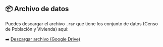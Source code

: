 ## 📦 Archivo de datos

Puedes descargar el archivo `.rar` que tiene los conjunto de datos (Censo de Población y Vivienda) aquí:

➡️ [Descargar archivo (Google Drive)](https://drive.google.com/file/d/1txM5zD4dRXCMFABjkaVyCNyWV86zoXV8/view?usp=sharing)